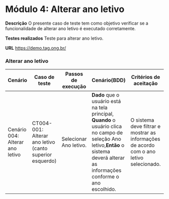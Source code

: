 # Módulo 4: Alterar ano letivo
**Descrição**
O presente caso de teste tem como objetivo verificar se a funcionalidade de alterar ano letivo é executado corretamente.

**Testes realizados**
Teste para alterar ano letivo.


**URL**
https://demo.tag.ong.br/

### Alterar ano letivo
| Cenário                         | Caso de teste                                                | Passos de execução     | Cenário(BDD)                                                 | Critérios de aceitação                                       | Resultados esperados                                         |
| ------------------------------- | ------------------------------------------------------------ | ---------------------- | ------------------------------------------------------------ | ------------------------------------------------------------ | ------------------------------------------------------------ |
| Cenário 004: Alterar ano letivo | CT004-001: Alterar ano letivo      (canto superior esquerdo) | Selecionar Ano letivo. | **Dado** que o usuário está na tela principal, **Quando** o usuário clica no campo de seleção Ano letivo,**Então** o sistema deverá alterar as informações conforme o ano escolhido. | O sistema deve filtrar e mostrar as informações de acordo com o ano letivo selecionado. | O sistema mostrará as informações da escola selecionada e apresentará as atividades recentes realizadas no sistema. |
